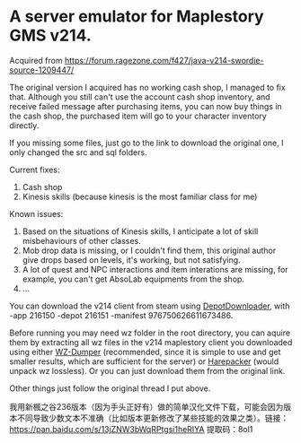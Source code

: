 # A server emulator for Maplestory GMS v214.

Acquired from https://forum.ragezone.com/f427/java-v214-swordie-source-1209447/

The original version I acquired has no working cash shop, I managed to fix that. Although you still can't use the account cash shop inventory, and receive failed message after purchasing items, you can now buy things in the cash shop, the purchased item will go to your character inventory directly.

If you missing some files, just go to the link to download the original one, I only changed the src and sql folders.

Current fixes:
1. Cash shop
2. Kinesis skills (because kinesis is the most familiar class for me)

Known issues:
1. Based on the situations of Kinesis skills, I anticipate a lot of skill misbehaviours of other classes.
2. Mob drop data is missing, or I couldn't find them, this original author give drops based on levels, it's working, but not satisfying.
3. A lot of quest and NPC interactions and item interations are missing, for example, you can't get AbsoLab equipments from the shop.
4. ...

You can download the v214 client from steam using [DepotDownloader](https://github.com/SteamRE/DepotDownloader), with -app 216150 -depot 216151 -manifest 976750626611673486.

Before running you may need wz folder in the root directory, you can aquire them by extracting all wz files in the v214 maplestory client you downloaded using either [WZ-Dumper](https://github.com/Xterminatorz/WZ-Dumper) (recommended, since it is simple to use and get smaller results, which are sufficient for the server) or [Harepacker](https://github.com/lastbattle/Harepacker-resurrected) (would unpack wz lossless). Or you can just download them from the original link.

Other things just follow the original thread I put above.

我用新楓之谷236版本（因为手头正好有）做的简单汉化文件下载，可能会因为版本不同导致少数文本不准确（比如版本更新修改了某些技能的效果之类）。链接：https://pan.baidu.com/s/13jZNW3bWqRPtgsi1heRIYA 提取码：8ol1